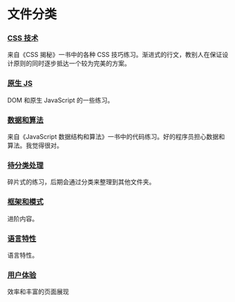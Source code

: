# 文件分类

### [CSS 技术](https://github.com/zhuliminl/Practice/tree/master/CSS%20Secrets)

来自《CSS 揭秘》一书中的各种 CSS 技巧练习。渐进式的行文，教别人在保证设计原则的同时逐步抵达一个较为完美的方案。

### [原生 JS](https://github.com/zhuliminl/Practice/tree/master/DOM%20%26%20JavaScript)

DOM 和原生 JavaScript 的一些练习。


### [数据和算法](https://github.com/zhuliminl/Practice/tree/master/Data%20%26%20Algorithms)

来自《JavaScript 数据结构和算法》一书中的代码练习。好的程序员担心数据和算法。我觉得很对。

### [待分类处理](https://github.com/zhuliminl/Practice/tree/master/Fragment)

碎片式的练习，后期会通过分类来整理到其他文件夹。

### [框架和模式](https://github.com/zhuliminl/Practice/tree/master/MVC%20%26%20Pattern)

进阶内容。

### [语言特性](https://github.com/zhuliminl/Practice/tree/master/Scope%20%26%20This)

语言特性。

### [用户体验](https://github.com/zhuliminl/Practice/tree/master/jQuery%20%26%20Plugins)

效率和丰富的页面展现

